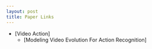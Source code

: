 ```yaml
---
layout: post
title: Paper Links
---
```


*   [Video Action]
    *   [Modeling Video Evolution For Action Recognition]

